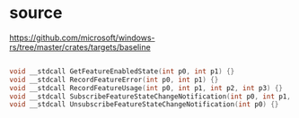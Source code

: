 # source

<https://github.com/microsoft/windows-rs/tree/master/crates/targets/baseline>

```c

void __stdcall GetFeatureEnabledState(int p0, int p1) {}
void __stdcall RecordFeatureError(int p0, int p1) {}
void __stdcall RecordFeatureUsage(int p0, int p1, int p2, int p3) {}
void __stdcall SubscribeFeatureStateChangeNotification(int p0, int p1, int p2) {}
void __stdcall UnsubscribeFeatureStateChangeNotification(int p0) {}

```
